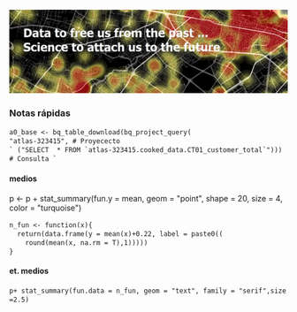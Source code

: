 ![](images/github.png)

### Notas rápidas

``` library(bigrquery)
a0_base <- bq_table_download(bq_project_query(
"atlas-323415", # Proyececto
` ("SELECT  * FROM `atlas-323415.cooked_data.CT01_customer_total`"))) # Consulta `
```

#### medios
p <- p + stat_summary(fun.y = mean, geom = "point",
               shape = 20, size = 4, color = "turquoise")
               
    n_fun <- function(x){
      return(data.frame(y = mean(x)+0.22, label = paste0((
        round(mean(x, na.rm = T),1)))))
    }
#### et. medios
    p+ stat_summary(fun.data = n_fun, geom = "text", family = "serif",size =2.5)

